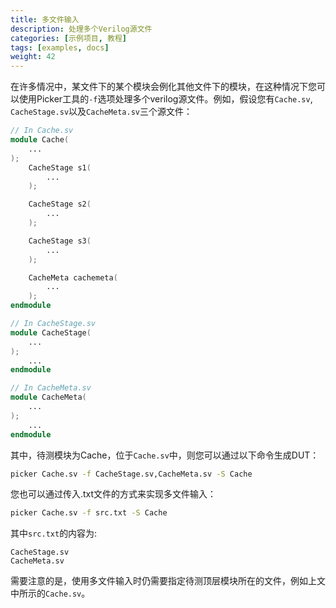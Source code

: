```yaml
---
title: 多文件输入
description: 处理多个Verilog源文件
categories: [示例项目, 教程]
tags: [examples, docs]
weight: 42
---
```


在许多情况中，某文件下的某个模块会例化其他文件下的模块，在这种情况下您可以使用Picker工具的`-f`选项处理多个verilog源文件。例如，假设您有`Cache.sv`, `CacheStage.sv`以及`CacheMeta.sv`三个源文件：  
```verilog
// In Cache.sv
module Cache(
    ...
);
    CacheStage s1(
        ...
    );

    CacheStage s2(
        ...
    );

    CacheStage s3(
        ...
    );

    CacheMeta cachemeta(
        ...
    );
endmodule

// In CacheStage.sv
module CacheStage(
    ...
);
    ...
endmodule

// In CacheMeta.sv
module CacheMeta(
    ...
);
    ...
endmodule
```  
其中，待测模块为Cache，位于`Cache.sv`中，则您可以通过以下命令生成DUT：  
```bash
picker Cache.sv -f CacheStage.sv,CacheMeta.sv -S Cache
```
您也可以通过传入.txt文件的方式来实现多文件输入：
```bash
picker Cache.sv -f src.txt -S Cache
```
其中`src.txt`的内容为:
```
CacheStage.sv
CacheMeta.sv
```
需要注意的是，使用多文件输入时仍需要指定待测顶层模块所在的文件，例如上文中所示的`Cache.sv`。